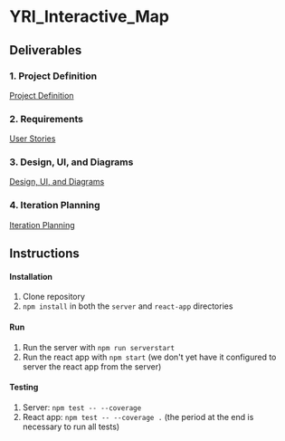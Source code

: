# YRI_Interactive_Map

## Deliverables

### 1. Project Definition
[Project Definition](https://docs.google.com/document/d/1FLax-pr7GdpdMlqwjYDWzTulVUYG935VBeKSpx3qM6k/edit?usp=sharing)

### 2. Requirements
[User Stories](https://docs.google.com/spreadsheets/d/1xXLJD3mS312pKeaHnxZ6ijXaoDRutSixhE-_mDEbuGE/edit?usp=sharing)

### 3. Design, UI, and Diagrams
[Design, UI, and Diagrams](https://docs.google.com/document/d/127vhC5BDEKigM3CbLZpLIW0RtIX5WkBWKc2d-uk5C2E/edit)

### 4. Iteration Planning 
[Iteration Planning](https://docs.google.com/document/d/1Dv1OImz7P9K2tq977QbDSTeZcoUPJXYYag1wXTwL8Xw/edit?usp=sharing)

## Instructions
#### Installation
1. Clone repository
2. ```npm install``` in both the ```server``` and ```react-app``` directories

#### Run
1. Run the server with ```npm run serverstart```
2. Run the react app with ```npm start``` (we don't yet have it configured to server the react app from the server)

#### Testing
1. Server: ```npm test -- --coverage```
2. React app: ```npm test -- --coverage .``` (the period at the end is necessary to run all tests)
